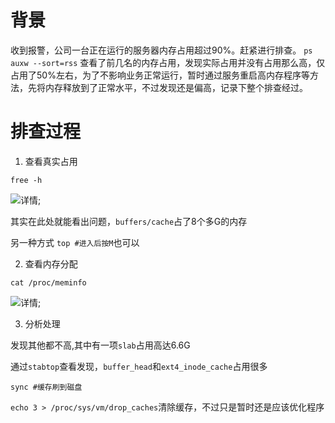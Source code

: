 # 背景
收到报警，公司一台正在运行的服务器内存占用超过90%。赶紧进行排查。 
`ps auxw --sort=rss` 查看了前几名的内存占用，发现实际占用并没有占用那么高，仅占用了50%左右，为了不影响业务正常运行，暂时通过服务重启高内存程序等方法，先将内存释放到了正常水平，不过发现还是偏高，记录下整个排查经过。

# 排查过程

1. 查看真实占用

`free -h`

![详情](https://smallsat.github.io/assets/img/firee-h-detail.png);

其实在此处就能看出问题，`buffers/cache`占了8个多G的内存

另一种方式
`top #进入后按M`也可以

2. 查看内存分配

`cat /proc/meminfo`

![详情](https://smallsat.github.io/assets/img/firee-h-detail.png);

3. 分析处理

发现其他都不高,其中有一项`slab`占用高达6.6G

通过`stabtop`查看发现，`buffer_head`和`ext4_inode_cache`占用很多

`sync #缓存刷到磁盘`

`echo 3 > /proc/sys/vm/drop_caches`清除缓存，不过只是暂时还是应该优化程序
